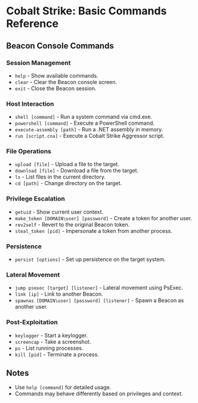 # Cobalt Strike: Basic Commands Reference

## Beacon Console Commands

### Session Management
- `help` - Show available commands.
- `clear` - Clear the Beacon console screen.
- `exit` - Close the Beacon session.

### Host Interaction
- `shell [command]` - Run a system command via cmd.exe.
- `powershell [command]` - Execute a PowerShell command.
- `execute-assembly [path]` - Run a .NET assembly in memory.
- `run [script.cna]` - Execute a Cobalt Strike Aggressor script.

### File Operations
- `upload [file]` - Upload a file to the target.
- `download [file]` - Download a file from the target.
- `ls` - List files in the current directory.
- `cd [path]` - Change directory on the target.

### Privilege Escalation
- `getuid` - Show current user context.
- `make_token [DOMAIN\user] [password]` - Create a token for another user.
- `rev2self` - Revert to the original Beacon token.
- `steal_token [pid]` - Impersonate a token from another process.

### Persistence
- `persist [options]` - Set up persistence on the target system.

### Lateral Movement
- `jump psexec [target] [listener]` - Lateral movement using PsExec.
- `link [ip]` - Link to another Beacon.
- `spawnas [DOMAIN\user] [password] [listener]` - Spawn a Beacon as another user.

### Post-Exploitation
- `keylogger` - Start a keylogger.
- `screencap` - Take a screenshot.
- `ps` - List running processes.
- `kill [pid]` - Terminate a process.

## Notes
- Use `help [command]` for detailed usage.
- Commands may behave differently based on privileges and context.
